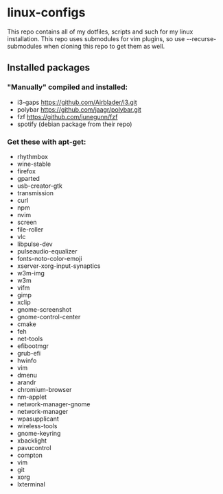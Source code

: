 # linux-configs
This repo contains all of my dotfiles, scripts and such for my linux installation.
This repo uses submodules for vim plugins, so use --recurse-submodules when cloning this repo to get them as well.

## Installed packages

### "Manually" compiled and installed:
* i3-gaps https://github.com/Airblader/i3.git
* polybar https://github.com/jaagr/polybar.git
* fzf https://github.com/junegunn/fzf
* spotify (debian package from their repo)


### Get these with apt-get:

* rhythmbox
* wine-stable
* firefox
* gparted
* usb-creator-gtk
* transmission
* curl
* npm
* nvim
* screen
* file-roller
* vlc
* libpulse-dev
* pulseaudio-equalizer
* fonts-noto-color-emoji 
* xserver-xorg-input-synaptics
* w3m-img
* w3m
* vifm
* gimp
* xclip
* gnome-screenshot
* gnome-control-center
* cmake
* feh
* net-tools
* efibootmgr 
* grub-efi
* hwinfo 
* vim
* dmenu
* arandr 
* chromium-browser
* nm-applet
* network-manager-gnome 
* network-manager
* wpasupplicant 
* wireless-tools 
* gnome-keyring
* xbacklight 
* pavucontrol
* compton
* vim
* git
* xorg
* lxterminal 
